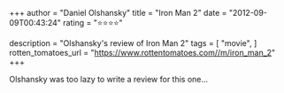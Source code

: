 +++
author = "Daniel Olshansky"
title = "Iron Man 2"
date = "2012-09-09T00:43:24"
rating = "⭐⭐⭐⭐"

description = "Olshansky's review of Iron Man 2"
tags = [
    "movie",
]
rotten_tomatoes_url = "https://www.rottentomatoes.com//m/iron_man_2"
+++

Olshansky was too lazy to write a review for this one...
